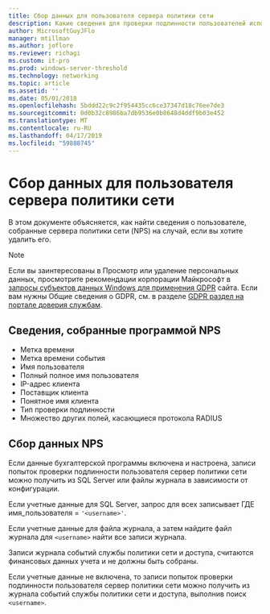 ```yaml
---
title: Сбор данных для пользователя сервера политики сети
description: Какие сведения для проверки подлинности пользователей используется сервер политики сети в Windows Server 2016.
author: MicrosoftGuyJFlo
manager: mtillman
ms.author: joflore
ms.reviewer: richagi
ms.custom: it-pro
ms.prod: windows-server-threshold
ms.technology: networking
ms.topic: article
ms.assetid: ''
ms.date: 05/01/2018
ms.openlocfilehash: 5bddd22c9c2f954435cc6ce37347d18c76ee7de3
ms.sourcegitcommit: 0d0b32c8986ba7db9536e0b8648d4ddf9b03e452
ms.translationtype: MT
ms.contentlocale: ru-RU
ms.lasthandoff: 04/17/2019
ms.locfileid: "59888745"
---
```

# <a name="network-policy-server-user-data-collection"></a>Сбор данных для пользователя сервера политики сети

В этом документе объясняется, как найти сведения о пользователе, собранные сервера политики сети (NPS) на случай, если вы хотите удалить его.

>[!Note]
>Если вы заинтересованы в Просмотр или удаление персональных данных, просмотрите рекомендации корпорации Майкрософт в [запросы субъектов данных Windows для применения GDPR](https://docs.microsoft.com/microsoft-365/compliance/gdpr-dsr-windows) сайта. Если вам нужны Общие сведения о GDPR, см. в разделе [GDPR раздел на портале доверия службам](https://servicetrust.microsoft.com/ViewPage/GDPRGetStarted).

## <a name="information-collected-by-nps"></a>Сведения, собранные программой NPS

- Метка времени
- Метка времени события
- Имя пользователя
- Полный полное имя пользователя
- IP-адрес клиента
- Поставщик клиента
- Понятное имя клиента
- Тип проверки подлинности
- Множество других полей, касающиеся протокола RADIUS

## <a name="gather-data-from-nps"></a>Сбор данных NPS

Если данные бухгалтерской программы включена и настроена, записи попыток проверки подлинности пользователя сервер политики сети можно получить из SQL Server или файлы журнала в зависимости от конфигурации. 

Если учетные данные для SQL Server, запрос для всех записывает ГДЕ имя_пользователя = `'<username>'`.

Если учетные данные для файла журнала, а затем найдите файл журнала для `<username>` найти все записи журнала.

Записи журнала событий службы политики сети и доступа, считаются финансовых данных учета и не должны быть собраны.

Если учетные данные не включена, то записи попыток проверки подлинности пользователя сервер политики сети можно получить из журнала событий службы политики сети и доступа, выполнив поиск `<username>`.
